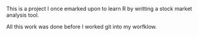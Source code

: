 This is a project I once emarked upon to learn R by writting a stock market analysis tool.

All this work was done before I worked git into my worfklow.
